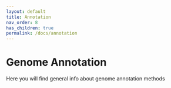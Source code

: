 ```yaml
---
layout: default
title: Annotation
nav_order: 8
has_children: true
permalink: /docs/annotation
---
```


# Genome Annotation

Here you will find general info about genome annotation methods
